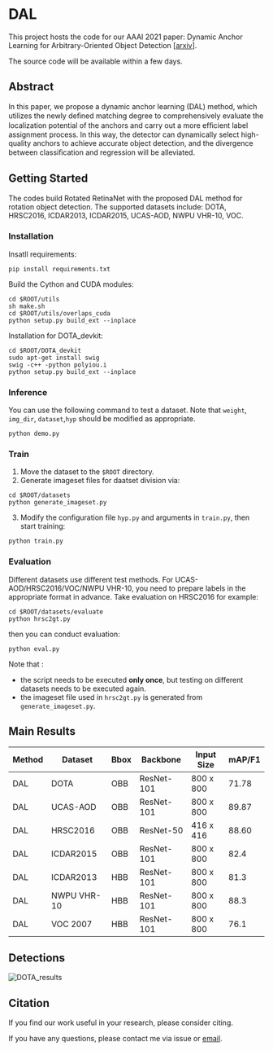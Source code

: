 # DAL

This project hosts the code for our AAAI 2021 paper: Dynamic Anchor Learning for Arbitrary-Oriented Object Detection [[arxiv](https://arxiv.org/abs/2012.04150)].

The source code will be available within a few days.

## Abstract

 In this paper, we propose a dynamic anchor learning (DAL) method, which utilizes the newly deﬁned matching degree to comprehensively evaluate the localization potential of the anchors and carry out a more efﬁcient label assignment process. In this way, the detector can dynamically select high-quality anchors to achieve accurate object detection, and the divergence between classiﬁcation and regression will be alleviated. 

## Getting Started

The codes build Rotated RetinaNet with the proposed DAL method for rotation object detection. The supported datasets include: DOTA, HRSC2016, ICDAR2013, ICDAR2015, UCAS-AOD, NWPU VHR-10, VOC. 

### Installation
Insatll requirements:
```
pip install requirements.txt
```
Build the Cython  and CUDA modules:
```
cd $ROOT/utils
sh make.sh
cd $ROOT/utils/overlaps_cuda
python setup.py build_ext --inplace
```
Installation for DOTA_devkit:
```
cd $ROOT/DOTA_devkit
sudo apt-get install swig
swig -c++ -python polyiou.i
python setup.py build_ext --inplace
```
### Inference
You can use the following command to test a dataset. Note that `weight`, `img_dir`, `dataset`,`hyp` should be modified as appropriate.
```
python demo.py
```

### Train
1. Move the dataset to the `$ROOT` directory.
2. Generate imageset files for daatset division via:
```
cd $ROOT/datasets
python generate_imageset.py
```
3. Modify the configuration file `hyp.py` and arguments  in `train.py`, then start training:
```
python train.py
```
### Evaluation

Different datasets use different test methods. For UCAS-AOD/HRSC2016/VOC/NWPU VHR-10, you need to prepare labels in the appropriate format in advance. Take evaluation on HRSC2016 for example:
```
cd $ROOT/datasets/evaluate
python hrsc2gt.py
```
then you can conduct evaluation:
```
python eval.py
```
Note that :

- the script  needs to be executed **only once**, but testing on different datasets needs to be executed again.
- the imageset file used in `hrsc2gt.py` is generated from `generate_imageset.py`.

## Main Results


| Method | Dataset     | Bbox | Backbone   | Input Size | mAP/F1 |
| ------ | ----------- | ---- | ---------- | ---------- | ------ |
| DAL    | DOTA        | OBB  | ResNet-101 | 800 x 800  | 71.78  |
| DAL    | UCAS-AOD    | OBB  | ResNet-101 | 800 x 800  | 89.87  |
| DAL    | HRSC2016    | OBB  | ResNet-50  | 416 x 416  | 88.60  |
| DAL    | ICDAR2015   | OBB  | ResNet-101 | 800 x 800  | 82.4   |
| DAL    | ICDAR2013   | HBB  | ResNet-101 | 800 x 800  | 81.3   |
| DAL    | NWPU VHR-10 | HBB  | ResNet-101 | 800 x 800  | 88.3   |
| DAL    | VOC 2007    | HBB  | ResNet-101 | 800 x 800  | 76.1   |


## Detections

![DOTA_results](https://github.com/ming71/DAL/blob/master/DOTA.png)

## Citation

If you find our work  useful in your research, please consider citing.

If you have any questions, please contact me via issue or [email](mq_chaser@126.com).